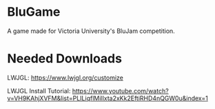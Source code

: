 # BluGame
A game made for Victoria University's BluJam competition.


# Needed Downloads
LWJGL: https://www.lwjgl.org/customize

LWJGL Install Tutorial: https://www.youtube.com/watch?v=VH9KAhjXVFM&list=PLILiqflMilIxta2xKk2EftiRHD4nQGW0u&index=1
